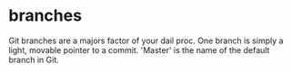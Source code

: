 # branches


 Git branches are a majors factor of your dail proc. 
 One branch is 
 simply a light, movable pointer to a 
 commit. 'Master' is the name of the default branch in Git. 